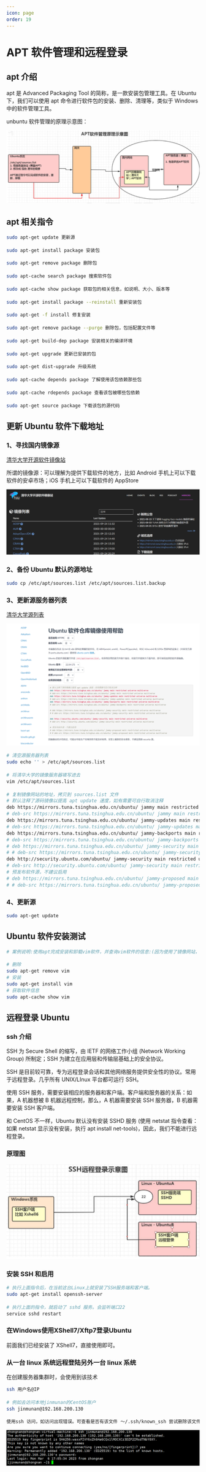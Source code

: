 ```yaml
---
icon: page
order: 19
---
```

# APT 软件管理和远程登录

## apt 介绍

apt 是 Advanced Packaging Tool 的简称，是一款安装包管理工具。在 Ubuntu 下，我们可以使用 apt 命令进行软件包的安装、删除、清理等，类似于 Windows 中的软件管理工具。

unbuntu 软件管理的原理示意图：

![image-20230416194918212](./assets/image-20230416194918212.png)

## apt 相关指令

```sh
sudo apt-get update 更新源

sudo apt-get install package 安装包

sudo apt-get remove package 删除包

sudo apt-cache search package 搜索软件包

sudo apt-cache show package 获取包的相关信息，如说明、大小、版本等

sudo apt-get install package --reinstall 重新安装包

sudo apt-get -f install 修复安装

sudo apt-get remove package --purge 删除包，包括配置文件等

sudo apt-get build-dep package 安装相关的编译环境

sudo apt-get upgrade 更新已安装的包

sudo apt-get dist-upgrade 升级系统

sudo apt-cache depends package 了解使用该包依赖那些包

sudo apt-cache rdepends package 查看该包被哪些包依赖

sudo apt-get source package 下载该包的源代码
```

## 更新 Ubuntu 软件下载地址

### 1、寻找国内镜像源

[清华大学开源软件镜像站](https://mirrors.tuna.tsinghua.edu.cn/)

所谓的镜像源：可以理解为提供下载软件的地方，比如 Android 手机上可以下载软件的安卓市场；iOS 手机上可以下载软件的 AppStore

![image-20230416194921776](./assets/image-20230416194921776.png)

### 2、备份 Ubuntu 默认的源地址

```sh
sudo cp /etc/apt/sources.list /etc/apt/sources.list.backup
```

### 3、更新源服务器列表

[清华大学源列表](https://mirrors.tuna.tsinghua.edu.cn/help/ubuntu/)

![image-20230416194924403](./assets/image-20230416194924403.png)

```sh
# 清空源服务器列表
sudo echo '' > /etc/apt/sources.list

# 将清华大学的镜像服务器填写进去
vim /etc/apt/sources.list

# 复制镜像网站的地址，拷贝到 sources.list 文件
# 默认注释了源码镜像以提高 apt update 速度，如有需要可自行取消注释
deb https://mirrors.tuna.tsinghua.edu.cn/ubuntu/ jammy main restricted universe multiverse
# deb-src https://mirrors.tuna.tsinghua.edu.cn/ubuntu/ jammy main restricted universe multiverse
deb https://mirrors.tuna.tsinghua.edu.cn/ubuntu/ jammy-updates main restricted universe multiverse
# deb-src https://mirrors.tuna.tsinghua.edu.cn/ubuntu/ jammy-updates main restricted universe multiverse
deb https://mirrors.tuna.tsinghua.edu.cn/ubuntu/ jammy-backports main restricted universe multiverse
# deb-src https://mirrors.tuna.tsinghua.edu.cn/ubuntu/ jammy-backports main restricted universe multiverse
# deb https://mirrors.tuna.tsinghua.edu.cn/ubuntu/ jammy-security main restricted universe multiverse
# # deb-src https://mirrors.tuna.tsinghua.edu.cn/ubuntu/ jammy-security main restricted universe multiverse
deb http://security.ubuntu.com/ubuntu/ jammy-security main restricted universe multiverse
# deb-src http://security.ubuntu.com/ubuntu/ jammy-security main restricted universe multiverse
# 预发布软件源，不建议启用
# deb https://mirrors.tuna.tsinghua.edu.cn/ubuntu/ jammy-proposed main restricted universe multiverse
# # deb-src https://mirrors.tuna.tsinghua.edu.cn/ubuntu/ jammy-proposed main restricted universe multiverse
```

### 4、更新源

```sh
sudo apt-get update
```

## Ubuntu 软件安装测试

```sh
# 案例说明:使用apt完成安装和卸载vim软件，并查询vim软件的信息:(因为使用了镜像网站，速度很快)

# 删除
sudo apt-get remove vim 
# 安装
sudo apt-get install vim
# 获取软件信息
sudo apt-cache show vim
```

## 远程登录 Ubuntu

### ssh 介绍

SSH 为 Secure Shell 的缩写，由 IETF 的网络工作小组 (Network Working Group) 所制定；SSH 为建立在应用层和传输层基础上的安全协议。

SSH 是目前较可靠，专为远程登录会话和其他网络服务提供安全性的协议。常用于远程登录。几乎所有 UNIX/LInux 平台都可运行 SSH。

使用 SSH 服务，需要安装相应的服务器和客户端。客户端和服务器的关系：如果，A 机器想被 B 机器远程控制，那么，A 机器需要安装 SSH 服务器，B 机器需要安装 SSH 客户端。

和 CentOS 不一样，Ubuntu 默认没有安装 SSHD 服务 (使用 netstat 指令查看：如果 netstat 显示没有安装，执行 apt install net-tools)，因此，我们不能进行远程登录。

### 原理图

![image-20230416194928055](./assets/image-20230416194928055.png)

### 安装 SSH 和启用

```sh
# 执行上面指令后，在当前这台Linux上就安装了SSH服务端和客户端。
sudo apt-get install openssh-server

# 执行上面的指令，就启动了 sshd 服务。会监听端口22
service sshd restart
```

### 在Windows使用XShell7/Xftp7登录Ubuntu

前面我们已经安装了 XShell7，直接使用即可。

### 从一台 linux 系统远程登陆另外一台 linux 系统

在创建服务器集群时，会使用到该技术

```sh
ssh 用户名@IP

# 例如去访问本地jinmunan的CentOS账户
ssh jinmunan@192.168.200.130

使用ssh 访问，如访问出现错误。可查看是否有该文件 ～/.ssh/known_ssh 尝试删除该文件解决，一般不会有问题
```

![image-20230416194930972](./assets/image-20230416194930972.png)
